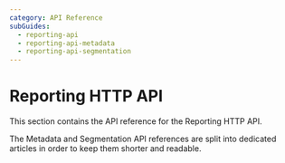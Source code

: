```yaml
---
category: API Reference
subGuides:
  - reporting-api
  - reporting-api-metadata
  - reporting-api-segmentation
---
```

# Reporting HTTP API

This section contains the API reference for the Reporting HTTP API.

The Metadata and Segmentation API references are split into dedicated articles in order to keep them shorter and readable.
